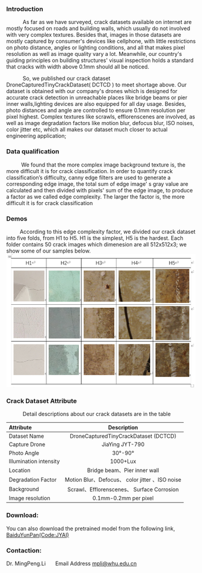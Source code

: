 

### Introduction 
&ensp; &ensp; &ensp; &ensp; As far as we have surveyed, crack datasets available on internet are mostly 
focused on roads and building walls, which usually do not involved with very 
complex textures. Besides that, images in those datasets are mostly captured by 
consumer's devices like cellphone, with little restrictions on photo distance,
angles or lighting conditions, and all that makes pixel resolution as well as image quality vary a lot. Meanwhile, our country's guiding 
principles on building structures' visual inspection holds a standard that cracks with 
width above 0.1mm should all be noticed.

&ensp; &ensp; &ensp; &ensp; So, we published our crack dataset DroneCapturedTinyCrackDataset( DCTCD ) to meet shortage above. Our dataset is 
obtained with our company's drones which is designed for accurate crack detection in unreachable places like bridge beams or pier inner walls,lighting devices are also equipped for 
all day usage. Besides, photo distances and angle are controlled to ensure 0.1mm resolution per pixel 
highest. Complex textures like scrawls, efflorenscenes are 
involved, as well as image degradation factors like motion blur, defocus blur, ISO 
noises, color jitter etc, which all makes our dataset much closer to actual 
engineering application;
### Data qualification 
&ensp; &ensp; &ensp; &ensp;We found that the more complex image background texture is, the more 
difficult it is for crack classification. In order to quantify crack classification’s 
difficulty, canny edge filters are used to generate a corresponding edge image, the 
total sum of edge image' s gray value are calculated and then divided with pixels' 
sum of the edge image, to produce a factor as we called edge complexity. The larger 
the factor is, the more difficult it is for crack classification
### Demos 
&ensp; &ensp;&ensp; &ensp;According to this edge complexity factor, we divided our crack dataset into five folds, 
from H1 to H5. H1 is the simplest, H5 is the hardest. Each folder contains 50 crack 
images which dimenesion are all 512x512x3; we show some of our samples below.
     ![img_5.png](https://github.com/JY-AI-Tech/CrackDataset/blob/main/img_5.png)
### Crack Dataset Attribute
&ensp; &ensp; &ensp; &ensp; Detail descriptions about our crack datasets are in the table
<br>

|  Attribute     | Description   |
| :---        |    :----:   |
| Dataset Name      |     DroneCapturedTinyCrackDataset (DCTCD)  |
| Capture Drone   | JiaYing JYT-790       |
| Photo Angle   |  30°-90°     |
| Illumination intensity   |  1000+Lux     |
| Location   |    Bridge beam、Pier inner wall |
| Degradation Factor   |   Motion Blur、Defocus、 color jitter 、ISO noise    |
| Background  |    Scrawl、Efflorenscenes、 Surface Corrosion  |
| Image resolution  | 0.1mm-0.2mm per pixel    |


### Download:
You can also download the pretrained model from the following link,
[BaiduYunPan(Code:JYAI)](https://pan.baidu.com/s/1T2NAA3rPf5m9dfB1_kTm7A)
 
### Contaction:
 Dr. MingPeng.Li  &ensp; &ensp;   Email Address mpli@whu.edu.cn 
